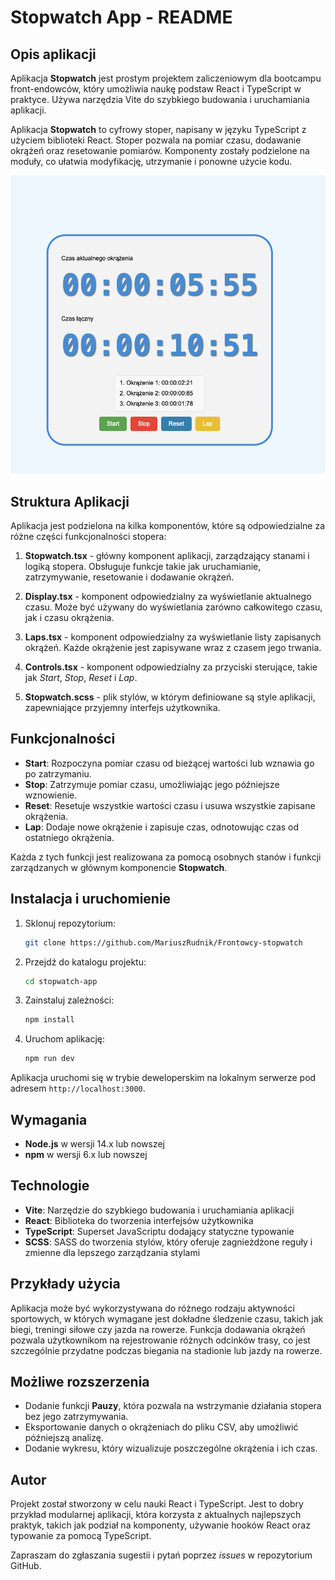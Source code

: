 # Stopwatch App - README

## Opis aplikacji

Aplikacja **Stopwatch** jest prostym projektem zaliczeniowym dla bootcampu front-endowców, który umożliwia naukę podstaw React i TypeScript w praktyce. Używa narzędzia Vite do szybkiego budowania i uruchamiania aplikacji.

Aplikacja **Stopwatch** to cyfrowy stoper, napisany w języku TypeScript z użyciem biblioteki React. Stoper pozwala na pomiar czasu, dodawanie okrążeń oraz resetowanie pomiarów. Komponenty zostały podzielone na moduły, co ułatwia modyfikację, utrzymanie i ponowne użycie kodu.

![Widok aplikacji Stopwatch](screen.png)

## Struktura Aplikacji

Aplikacja jest podzielona na kilka komponentów, które są odpowiedzialne za różne części funkcjonalności stopera:

1. **Stopwatch.tsx** - główny komponent aplikacji, zarządzający stanami i logiką stopera. Obsługuje funkcje takie jak uruchamianie, zatrzymywanie, resetowanie i dodawanie okrążeń.

2. **Display.tsx** - komponent odpowiedzialny za wyświetlanie aktualnego czasu. Może być używany do wyświetlania zarówno całkowitego czasu, jak i czasu okrążenia.

3. **Laps.tsx** - komponent odpowiedzialny za wyświetlanie listy zapisanych okrążeń. Każde okrążenie jest zapisywane wraz z czasem jego trwania.

4. **Controls.tsx** - komponent odpowiedzialny za przyciski sterujące, takie jak _Start_, _Stop_, _Reset_ i _Lap_.

5. **Stopwatch.scss** - plik stylów, w którym definiowane są style aplikacji, zapewniające przyjemny interfejs użytkownika.

## Funkcjonalności

- **Start**: Rozpoczyna pomiar czasu od bieżącej wartości lub wznawia go po zatrzymaniu.
- **Stop**: Zatrzymuje pomiar czasu, umożliwiając jego późniejsze wznowienie.
- **Reset**: Resetuje wszystkie wartości czasu i usuwa wszystkie zapisane okrążenia.
- **Lap**: Dodaje nowe okrążenie i zapisuje czas, odnotowując czas od ostatniego okrążenia.

Każda z tych funkcji jest realizowana za pomocą osobnych stanów i funkcji zarządzanych w głównym komponencie **Stopwatch**.

## Instalacja i uruchomienie

1. Sklonuj repozytorium:

   ```bash
   git clone https://github.com/MariuszRudnik/Frontowcy-stopwatch
   ```

2. Przejdź do katalogu projektu:

   ```bash
   cd stopwatch-app
   ```

3. Zainstaluj zależności:

   ```bash
   npm install
   ```

4. Uruchom aplikację:
   ```bash
   npm run dev
   ```

Aplikacja uruchomi się w trybie deweloperskim na lokalnym serwerze pod adresem `http://localhost:3000`.

## Wymagania

- **Node.js** w wersji 14.x lub nowszej
- **npm** w wersji 6.x lub nowszej

## Technologie

- **Vite**: Narzędzie do szybkiego budowania i uruchamiania aplikacji
- **React**: Biblioteka do tworzenia interfejsów użytkownika
- **TypeScript**: Superset JavaScriptu dodający statyczne typowanie
- **SCSS**: SASS do tworzenia stylów, który oferuje zagnieżdżone reguły i zmienne dla lepszego zarządzania stylami

## Przykłady użycia

Aplikacja może być wykorzystywana do różnego rodzaju aktywności sportowych, w których wymagane jest dokładne śledzenie czasu, takich jak biegi, treningi siłowe czy jazda na rowerze. Funkcja dodawania okrążeń pozwala użytkownikom na rejestrowanie różnych odcinków trasy, co jest szczególnie przydatne podczas biegania na stadionie lub jazdy na rowerze.

## Możliwe rozszerzenia

- Dodanie funkcji **Pauzy**, która pozwala na wstrzymanie działania stopera bez jego zatrzymywania.
- Eksportowanie danych o okrążeniach do pliku CSV, aby umożliwić późniejszą analizę.
- Dodanie wykresu, który wizualizuje poszczególne okrążenia i ich czas.

## Autor

Projekt został stworzony w celu nauki React i TypeScript. Jest to dobry przykład modularnej aplikacji, która korzysta z aktualnych najlepszych praktyk, takich jak podział na komponenty, używanie hooków React oraz typowanie za pomocą TypeScript.

Zapraszam do zgłaszania sugestii i pytań poprzez _issues_ w repozytorium GitHub.
